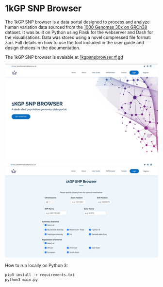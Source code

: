 # 1kGP SNP Browser

The 1kGP SNP browser is a data portal designed to process and analyze human variation data sourced from the [1000 Genomes 30x on GRCh38](https://www.internationalgenome.org/data-portal/data-collection/30x-grch38) dataset. It was built on Python using Flask for the webserver and Dash for the visualisations. Data was stored using a novel compressed file format: zarr. Full details on how to use the tool included in the user guide and design choices in the documentation.

The 1kGP SNP browser is avaiable at [1kgpsnpbrowser.rf.gd](http://www.1kgpsnpbrowser.rf.gd)

![home page](Documentation/screenshots/1kgp_homepage.png)
![snp browser](Documentation/screenshots/SNP_browser.png)


How to run locally on Python 3:

```no-highlight
pip3 install -r requirements.txt
python3 main.py
```
